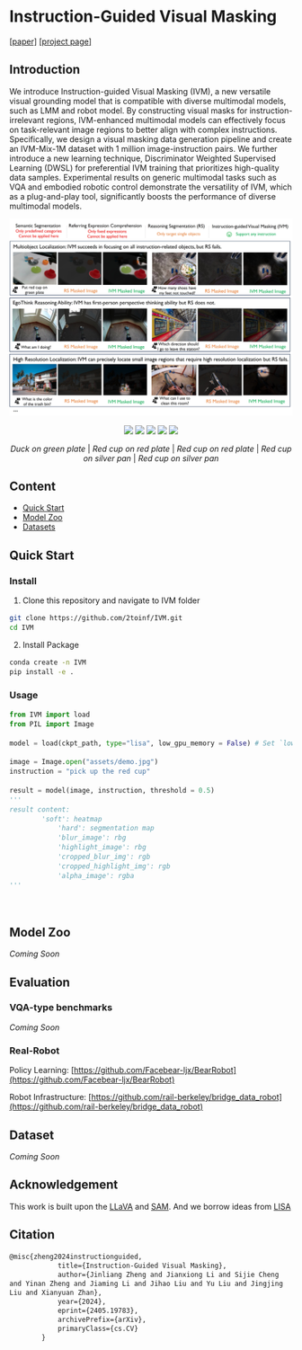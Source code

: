 # Instruction-Guided Visual Masking

[[paper]](https://arxiv.org/abs/2405.19783) [[project page]](https://2toinf.github.io/IVM/)

## Introduction

We introduce Instruction-guided Visual Masking (IVM), a new versatile visual grounding model that is compatible with diverse multimodal models, such as LMM and robot model. By constructing visual masks for instruction-irrelevant regions, IVM-enhanced multimodal models can effectively focus on task-relevant image regions to better align with complex instructions. Specifically, we design a visual masking data generation pipeline and create an IVM-Mix-1M dataset with 1 million image-instruction pairs. We further introduce a new learning technique, Discriminator Weighted Supervised Learning (DWSL) for preferential IVM training that prioritizes high-quality data samples. Experimental results on generic multimodal tasks such as VQA and embodied robotic control demonstrate the versatility of IVM, which as a plug-and-play tool, significantly boosts the performance of diverse multimodal models.

![1716817940241](image/README/1716817940241.png)

<p align="center">
    <img src="./image/gif/duck_greenplate2.gif" width="19.5%"/>
    <img src="./image/gif/redcup_redplate1.gif" width="19.5%"/>
    <img src="./image/gif/redcup_redplate3.gif" width="19.5%"/>
    <img src="./image/gif/redcup_silverpan1.gif" width="19.5%"/>
    <img src="./image/gif/redcup_silverpan5.gif" width="19.5%"/>
</p>
<p align="center">
 <em> Duck on green plate</em> |  <em>Red cup on red plate</em>  |  <em>Red cup on red plate</em>  |  <em>Red cup on silver pan </em> |  <em>Red cup on silver pan</em>
</p>

## Content

* [Quick Start](#quick-start)
* [Model Zoo](#quick-start)
* [Datasets](#quick-start)

## Quick Start

### Install

1. Clone this repository and navigate to IVM folder

```bash
git clone https://github.com/2toinf/IVM.git
cd IVM
```

2. Install Package

```bash
conda create -n IVM
pip install -e .
```

### Usage

```python
from IVM import load
from PIL import Image

model = load(ckpt_path, type="lisa", low_gpu_memory = False) # Set `low_gpu_memory=True` if you don't have enough GPU Memory

image = Image.open("assets/demo.jpg")
instruction = "pick up the red cup"

result = model(image, instruction, threshold = 0.5)
'''
result content:
	    'soft': heatmap
            'hard': segmentation map
            'blur_image': rbg
            'highlight_image': rbg
            'cropped_blur_img': rgb
            'cropped_highlight_img': rgb
            'alpha_image': rgba
'''




```

## Model Zoo

*Coming Soon*

## Evaluation

### VQA-type benchmarks

*Coming Soon*

### Real-Robot

Policy Learning: [https://github.com/Facebear-ljx/BearRobot](https://github.com/Facebear-ljx/BearRobot)

Robot Infrastructure: [https://github.com/rail-berkeley/bridge_data_robot](https://github.com/rail-berkeley/bridge_data_robot)

## Dataset

*Coming Soon*

## Acknowledgement

This work is built upon the [LLaVA](https://github.com/haotian-liu/LLaVA) and [SAM](https://github.com/facebookresearch/segment-anything). And we borrow ideas from [LISA](https://github.com/dvlab-research/LISA)


## Citation

```
@misc{zheng2024instructionguided,
            title={Instruction-Guided Visual Masking}, 
            author={Jinliang Zheng and Jianxiong Li and Sijie Cheng and Yinan Zheng and Jiaming Li and Jihao Liu and Yu Liu and Jingjing Liu and Xianyuan Zhan},
            year={2024},
            eprint={2405.19783},
            archivePrefix={arXiv},
            primaryClass={cs.CV}
        }
  
```

